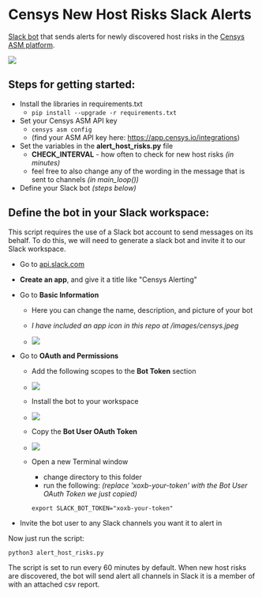 # Censys New Host Risks Slack Alerts
[Slack bot](https://slack.com/help/articles/115005265703-Create-a-bot-for-your-workspace) that sends alerts for newly discovered host risks in the [Censys ASM platform](https://censys.io/).

![](https://i.imgur.com/OqIWkPK.png)

## Steps for getting started:
- Install the libraries in requirements.txt
   - ```pip install --upgrade -r requirements.txt```
- Set your Censys ASM API key
   - ```censys asm config```
   - (find your ASM API key here: https://app.censys.io/integrations)
- Set the variables in the **alert_host_risks.py** file
   - **CHECK_INTERVAL** - how often to check for new host risks *(in minutes)*
   - feel free to also change any of the wording in the message that is sent to channels *(in main_loop())*
- Define your Slack bot *(steps below)*

## Define the bot in your Slack workspace:

   This script requires the use of a Slack bot account to send messages on its behalf. To do this, we will need to generate a slack bot and invite it to our Slack workspace.
   - Go to [api.slack.com](https://api.slack.com/apps?new_granular_bot_app=1)
   - **Create an app**, and give it a title like "Censys Alerting" 

   - Go to **Basic Information**
      - Here you can change the name, description, and picture of your bot
      - *I have included an app icon in this repo at /images/censys.jpeg*

      - ![](https://i.imgur.com/oznqMAz.png)

   - Go to **OAuth and Permissions**
      - Add the following scopes to the **Bot Token** section
      - ![](https://i.imgur.com/GT6nYH3.png)
      
      - Install the bot to your workspace
      - ![](https://i.imgur.com/kgopkDc.png)

      - Copy the **Bot User OAuth Token**
      - ![](https://i.imgur.com/LRicxmu.png)

      - Open a new Terminal window
         - change directory to this folder
         - run the following: *(replace 'xoxb-your-token' with the Bot User OAuth Token we just copied)*
         ```
         export SLACK_BOT_TOKEN="xoxb-your-token"
         ```
   - Invite the bot user to any Slack channels you want it to alert in

Now just run the script:
``` 
python3 alert_host_risks.py
```

The script is set to run every 60 minutes by default. When new host risks are discovered, the bot will send alert all channels in Slack it is a member of with an attached csv report.
